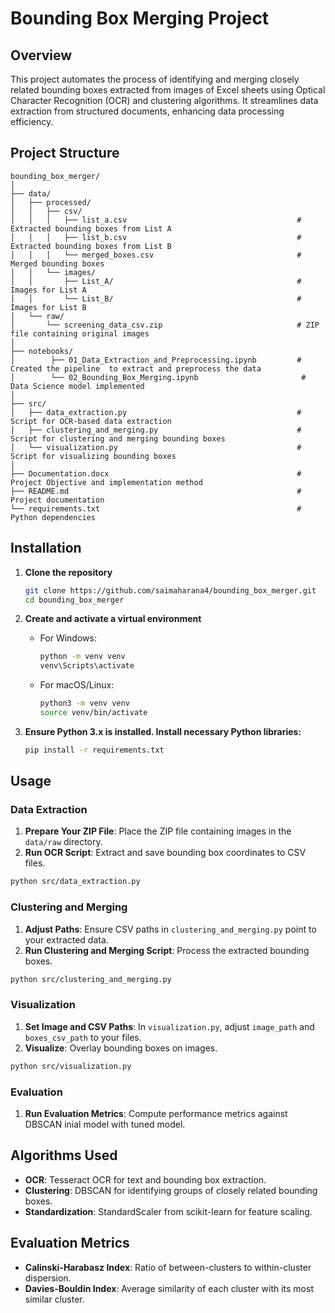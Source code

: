 # Bounding Box Merging Project

## Overview
This project automates the process of identifying and merging closely related bounding boxes extracted from images of Excel sheets using Optical Character Recognition (OCR) and clustering algorithms. It streamlines data extraction from structured documents, enhancing data processing efficiency.

## Project Structure
```
bounding_box_merger/
│
├── data/
│   ├── processed/
│   │   ├── csv/
│   │   │   ├── list_a.csv                                      # Extracted bounding boxes from List A
│   │   │   ├── list_b.csv                                      # Extracted bounding boxes from List B
│   │   │   └── merged_boxes.csv                                # Merged bounding boxes
│   │   └── images/
│   │       ├── List_A/                                         # Images for List A
│   │       └── List_B/                                         # Images for List B
│   └── raw/
│       └── screening_data_csv.zip                              # ZIP file containing original images
│
├── notebooks/
│        ├── 01_Data_Extraction_and_Preprocessing.ipynb         # Created the pipeline  to extract and preprocess the data
│        └── 02_Bounding_Box_Merging.ipynb                       # Data Science model implemented
│                      
├── src/
│   ├── data_extraction.py                                      # Script for OCR-based data extraction
│   ├── clustering_and_merging.py                               # Script for clustering and merging bounding boxes
│   └── visualization.py                                        # Script for visualizing bounding boxes
│
├── Documentation.docx                                          # Project Objective and implementation method
├── README.md                                                   # Project documentation
└── requirements.txt                                            # Python dependencies
```

## Installation

1. **Clone the repository**

   ```sh
   git clone https://github.com/saimaharana4/bounding_box_merger.git
   cd bounding_box_merger
   ```

2. **Create and activate a virtual environment**

   - For Windows:

     ```sh
     python -m venv venv
     venv\Scripts\activate
     ```

   - For macOS/Linux:

     ```sh
     python3 -m venv venv
     source venv/bin/activate

3. **Ensure Python 3.x is installed. Install necessary Python libraries:**

      ```sh
      pip install -r requirements.txt
      ```

## Usage

### Data Extraction

1. **Prepare Your ZIP File**: Place the ZIP file containing images in the `data/raw` directory.
2. **Run OCR Script**: Extract and save bounding box coordinates to CSV files.

```sh
python src/data_extraction.py
```

### Clustering and Merging

1. **Adjust Paths**: Ensure CSV paths in `clustering_and_merging.py` point to your extracted data.
2. **Run Clustering and Merging Script**: Process the extracted bounding boxes.

```sh
python src/clustering_and_merging.py
```

### Visualization

1. **Set Image and CSV Paths**: In `visualization.py`, adjust `image_path` and `boxes_csv_path` to your files.
2. **Visualize**: Overlay bounding boxes on images.

```sh
python src/visualization.py
```

### Evaluation

1. **Run Evaluation Metrics**: Compute performance metrics against DBSCAN inial model with tuned model.

## Algorithms Used

- **OCR**: Tesseract OCR for text and bounding box extraction.
- **Clustering**: DBSCAN for identifying groups of closely related bounding boxes.
- **Standardization**: StandardScaler from scikit-learn for feature scaling.

## Evaluation Metrics

- **Calinski-Harabasz Index**: Ratio of between-clusters to within-cluster dispersion.
- **Davies-Bouldin Index**: Average similarity of each cluster with its most similar cluster.

